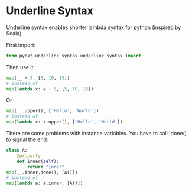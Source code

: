 # Underline Syntax

Underline syntax enables shorter lambda syntax for python (inspired by Scala).

First import:

```python
from pyext.underline_syntax.underline_syntax import __
```

Then use it:

```python
map(__ + 5, [5, 10, 15])
# instead of 
map(lambda x: x + 5, [5, 10, 15])
```

Or 

```python
map(__.upper(), ['Hello', 'World'])
# instead of 
map(lambda x: x.upper(), ['Hello', 'World'])
```

There are some problems with instance variables. You have to call .done() to signal the end:

```python
class A:
    @property
    def inner(self):
        return "inner"
map(__.inner.done(), [A()])
# instead of
map(lambda a: a.inner, [A()])
```
